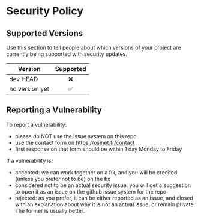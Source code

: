 # Security Policy

## Supported Versions

Use this section to tell people about which versions of your project are
currently being supported with security updates.

| Version        | Supported          |
|----------------|:------------------:|
| dev HEAD       | :x:                |
| no version yet | :white_check_mark: |


## Reporting a Vulnerability

To report a vulnerability:

- please do NOT use the issue system on this repo
- use the contact form on https://osinet.fr/contact
- first response on that form should be within 1 day Monday to Friday

If a vulnerability is:
- accepted: we can work together on a fix, and you will be credited (unless you prefer not to be) on the fix
- considered not to be an actual security issue: you will get a suggestion to open it as an issue on the github issue system for the repo
- rejected: as you prefer, it can be either reported as an issue, and closed with an explanation about why it is not an actual issue; or remain private.
  The former is usually better.
